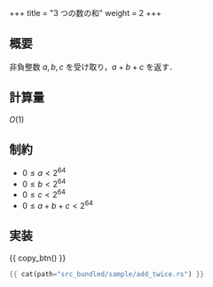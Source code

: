 +++
title = "3 つの数の和"
weight = 2
+++

## 概要
非負整数 $a, b, c$ を受け取り，$a + b + c$ を返す．

## 計算量
$O(1)$

## 制約
- $0 \leq a < 2^{64}$
- $0 \leq b < 2^{64}$
- $0 \leq c < 2^{64}$
- $0 \leq a + b + c < 2^{64}$

## 実装
{{ copy_btn() }}
```rs
{{ cat(path="src_bundled/sample/add_twice.rs") }}
```
